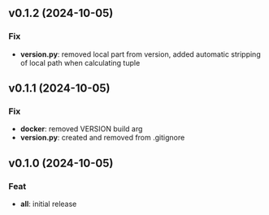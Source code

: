 ## v0.1.2 (2024-10-05)

### Fix

- **__version__.py**: removed local part from version, added automatic stripping of local path when calculating tuple

## v0.1.1 (2024-10-05)

### Fix

- **docker**: removed VERSION build arg
- **__version__.py**: created and removed from .gitignore

## v0.1.0 (2024-10-05)

### Feat

- **all**: initial release
